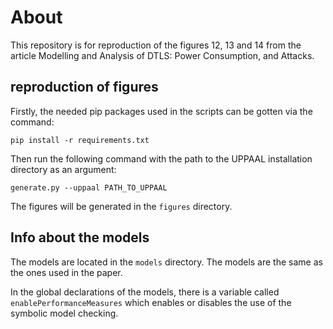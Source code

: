 # About
This repository is for reproduction of the figures 12, 13 and 14 from the article Modelling and Analysis of DTLS: Power
Consumption, and Attacks.

## reproduction of figures
Firstly, the needed pip packages used in the scripts can be gotten via the command:
```
pip install -r requirements.txt
```

Then run the following command with the path to the UPPAAL installation directory as an argument:
```
generate.py --uppaal PATH_TO_UPPAAL
```

The figures will be generated in the `figures` directory.

## Info about the models
The models are located in the `models` directory. The models are the same as the ones used in the paper.

In the global declarations of the models, there is a variable called `enablePerformanceMeasures` which enables or disables the use of the symbolic model checking.